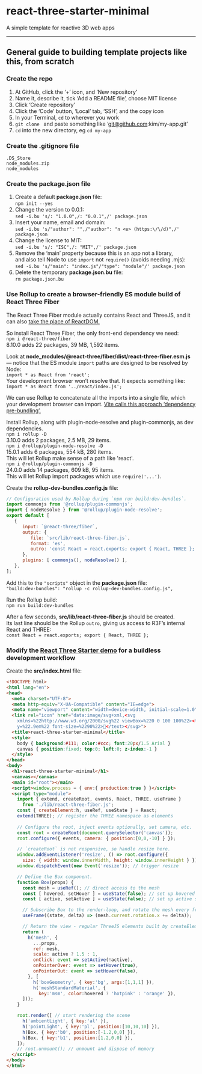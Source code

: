 # react-three-starter-minimal

A simple template for reactive 3D web apps

---

## General guide to building template projects like this, from scratch

### __Create the repo__

1. At GitHub, click the ‘+’ icon, and ‘New repository’
2. Name it, describe it, tick ‘Add a README file’, choose MIT license
3. Click ‘Create repository’
4. Click the ‘Code’ button, ‘Local’ tab, ‘SSH’, and the copy icon
5. In your Terminal, `cd` to wherever you work
6. `git clone ` and paste something like ‘git@github.com:kim/my-app.git’
7. `cd` into the new directory, eg `cd my-app`

### __Create the .gitignore file__

```
.DS_Store
node_modules.zip
node_modules
```

### __Create the package.json file__

1. Create a default __package.json__ file:  
   `npm init --yes`
2. Change the version to 0.0.1:  
   `sed -i.bu 's/: "1.0.0",/: "0.0.1",/' package.json` 
3. Insert your name, email and domain:  
   `sed -i.bu 's/"author": "",/"author": "n <e> (https:\/\/d)",/' package.json`
4. Change the license to MIT:  
   `sed -i.bu 's/: "ISC",/: "MIT",/' package.json`
5. Remove the ‘main’ property because this is an app not a library,  
   and also tell Node to use `import` not `require()` (avoids needing .mjs):  
   `sed -i.bu 's/"main": "index.js"/"type": "module"/' package.json`
6. Delete the temporary __package.json.bu__ file:  
   `rm package.json.bu`


### __Use Rollup to create a browser-friendly ES module build of React Three Fiber__

The React Three Fiber module actually contains React and ThreeJS, and it can
also [take the place of ReactDOM.](
https://docs.pmnd.rs/react-three-fiber/api/canvas#custom-canvas)

So install React Three Fiber, the only front-end dependency we need:  
`npm i @react-three/fiber`  
8.10.0 adds 22 packages, 39 MB, 1,592 items.

Look at __node_modules/@react-three/fiber/dist/react-three-fiber.esm.js__ —
notice that the ES module `import` paths are designed to be resolved by Node:  
`import * as React from 'react';`  
Your development browser won’t resolve that. It expects something like:  
`import * as React from '../react/index.js';`  

We can use Rollup to concatenate all the imports into a single file, which your
development browser can import. [Vite calls this approach ‘dependency pre-bundling’.](
https://vitejs.dev/guide/dep-pre-bundling.html#dev-bundles)

Install Rollup, along with plugin-node-resolve and plugin-commonjs, as dev dependencies.  
`npm i rollup -D`  
3.10.0 adds 2 packages, 2.5 MB, 29 items.  
`npm i @rollup/plugin-node-resolve -D`  
15.0.1 adds 6 packages, 554 kB, 280 items.  
This will let Rollup make sense of a path like 'react'.  
`npm i @rollup/plugin-commonjs -D`  
24.0.0 adds 14 packages, 609 kB, 95 items.  
This will let Rollup import packages which use `require('...')`.  

Create the __rollup-dev-bundles.config.js__ file:  

```js
// Configuration used by Rollup during `npm run build:dev-bundles`.
import commonjs from '@rollup/plugin-commonjs';
import { nodeResolve } from '@rollup/plugin-node-resolve';
export default [
   {
      input: `@react-three/fiber`,
      output: {
         file: `src/lib/react-three-fiber.js`,
         format: 'es',
         outro: 'const React = react.exports; export { React, THREE };',
      },
      plugins: [ commonjs(), nodeResolve() ],
   },
];
```

Add this to the `"scripts"` object in the __package.json__ file:  
`"build:dev-bundles": "rollup -c rollup-dev-bundles.config.js",`

Run the Rollup build:  
`npm run build:dev-bundles`

After a few seconds, __src/lib/react-three-fiber.js__ should be created.  
Its last line should be the Rollup `outro`, giving us access to R3F’s internal
React and THREE:  
`const React = react.exports; export { React, THREE };`


### __Modify the [React Three Starter demo](https://docs.pmnd.rs/react-three-fiber/getting-started/introduction#what-does-it-look-like?) for a buildless development workflow__


Create the __src/index.html__ file:  

```html
<!DOCTYPE html>
<html lang="en">
<head>
  <meta charset="UTF-8">
  <meta http-equiv="X-UA-Compatible" content="IE=edge">
  <meta name="viewport" content="width=device-width, initial-scale=1.0">
  <link rel="icon" href="data:image/svg+xml,<svg
    xmlns=%22http://www.w3.org/2000/svg%22 viewBox=%220 0 100 100%22><text
    y=%22.9em%22 font-size=%2290%22>🎊</text></svg>">
  <title>react-three-starter-minimal</title>
  <style>
    body { background:#111; color:#ccc; font:20px/1.5 Arial }
    canvas { position:fixed; top:0; left:0; z-index:-1 }
  </style>
</head>
<body>
  <h1>react-three-starter-minimal</h1>
  <canvas></canvas>
  <main id="root"></main>
  <script>window.process = { env:{ production:true } }</script>
  <script type="module">
    import { extend, createRoot, events, React, THREE, useFrame }
      from './lib/react-three-fiber.js';
    const { createElement:h, useRef, useState } = React;
    extend(THREE); // register the THREE namespace as elements
      
    // Configure the root, inject events optionally, set camera, etc.
    const root = createRoot(document.querySelector('canvas'));
    root.configure({ events, camera: { position:[0,0,-10] } });

    // `createRoot` is not responsive, so handle resize here.
    window.addEventListener('resize', () => root.configure({
      size: { width: window.innerWidth, height: window.innerHeight } }));
    window.dispatchEvent(new Event('resize')); // trigger resize

    // Define the Box component.
    function Box(props) {
      const mesh = useRef(); // direct access to the mesh
      const [ hovered, setHover ] = useState(false); // set up hovered state
      const [ active, setActive ] = useState(false); // set up active state

      // Subscribe Box to the render-loop, and rotate the mesh every frame.
      useFrame((state, delta) => (mesh.current.rotation.x += delta));

      // Return the view - regular ThreeJS elements built by createElement().
      return (
        h('mesh', {
          ...props,
          ref: mesh,
          scale: active ? 1.5 : 1,
          onClick: event => setActive(!active),
          onPointerOver: event => setHover(true),
          onPointerOut: event => setHover(false),
        }, [
          h('boxGeometry', { key:'bg', args:[1,1,1] }),
          h('meshStandardMaterial', {
            key:'msm', color:hovered ? 'hotpink' : 'orange' }),
      ]));
    }

    root.render([ // start rendering the scene
      h('ambientLight', { key:'al' }),
      h('pointLight', { key:'pl', position:[10,10,10] }),
      h(Box, { key:'b0', position:[-1.2,0,0] }),
      h(Box, { key:'b1', position:[1.2,0,0] }),
    ]);
    // root.unmount(); // unmount and dispose of memory
  </script>
</body>
</html>
```
